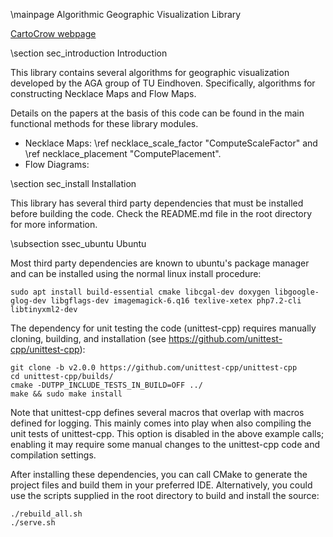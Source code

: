 \mainpage Algorithmic Geographic Visualization Library

<a href="/index.html">CartoCrow webpage</a>


\section sec_introduction Introduction

This library contains several algorithms for geographic visualization developed by the AGA group of TU Eindhoven. Specifically, algorithms for constructing Necklace Maps and Flow Maps.
 
Details on the papers at the basis of this code can be found in the main functional methods for these library modules.
* Necklace Maps: \ref necklace_scale_factor "ComputeScaleFactor" and \ref necklace_placement "ComputePlacement".
* Flow Diagrams: 


\section sec_install Installation

This library has several third party dependencies that must be installed before building the code. Check the README.md file in the root directory for more information.


\subsection ssec_ubuntu Ubuntu

Most third party dependencies are known to ubuntu's package manager and can be installed using the normal linux install procedure:

    sudo apt install build-essential cmake libcgal-dev doxygen libgoogle-glog-dev libgflags-dev imagemagick-6.q16 texlive-xetex php7.2-cli libtinyxml2-dev

The dependency for unit testing the code (unittest-cpp) requires manually cloning, building, and installation (see https://github.com/unittest-cpp/unittest-cpp):

    git clone -b v2.0.0 https://github.com/unittest-cpp/unittest-cpp
    cd unittest-cpp/builds/
    cmake -DUTPP_INCLUDE_TESTS_IN_BUILD=OFF ../
    make && sudo make install

Note that unittest-cpp defines several macros that overlap with macros defined for logging. This mainly comes into play when also compiling the unit tests of unittest-cpp. This option is disabled in the above example calls; enabling it may require some manual changes to the unittest-cpp code and compilation settings.

After installing these dependencies, you can call CMake to generate the project files and build them in your preferred IDE. Alternatively, you could use the scripts supplied in the root directory to build and install the source:

    ./rebuild_all.sh
    ./serve.sh 
